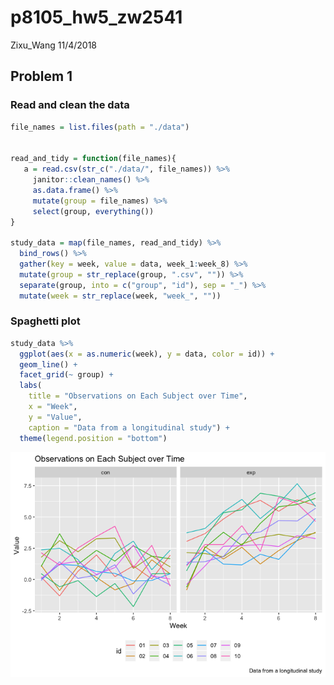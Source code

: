 p8105\_hw5\_zw2541
================
Zixu\_Wang
11/4/2018

Problem 1
---------

### Read and clean the data

``` r
file_names = list.files(path = "./data")


read_and_tidy = function(file_names){
   a = read.csv(str_c("./data/", file_names)) %>% 
     janitor::clean_names() %>% 
     as.data.frame() %>% 
     mutate(group = file_names) %>% 
     select(group, everything())
}

study_data = map(file_names, read_and_tidy) %>% 
  bind_rows() %>% 
  gather(key = week, value = data, week_1:week_8) %>% 
  mutate(group = str_replace(group, ".csv", "")) %>% 
  separate(group, into = c("group", "id"), sep = "_") %>% 
  mutate(week = str_replace(week, "week_", ""))
```

### Spaghetti plot

``` r
study_data %>% 
  ggplot(aes(x = as.numeric(week), y = data, color = id)) +
  geom_line() +
  facet_grid(~ group) +
  labs(
    title = "Observations on Each Subject over Time",
    x = "Week",
    y = "Value",
    caption = "Data from a longitudinal study") +
  theme(legend.position = "bottom")
```

![](p8105_hw5_zw2541_files/figure-markdown_github/unnamed-chunk-2-1.png)
